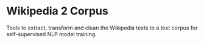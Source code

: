 # Wikipedia 2 Corpus
Tools to extract, transform and clean the Wikipedia texts to a text corpus for self-supervised NLP model training.
